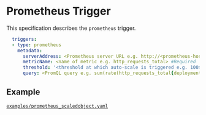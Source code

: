 # Prometheus Trigger

This specification describes the `prometheus` trigger.

```yaml
  triggers:
  - type: prometheus
    metadata:
      serverAddress: <Prometheus server URL e.g. http://<prometheus-host>:9090> #Required
      metricName: <name of metric e.g. http_requests_total> #Required
      threshold: '<threshold at which auto-scale is triggered e.g. 100>' #Required
      query: <PromQL query e.g. sum(rate(http_requests_total{deployment="my-deployment"}[2m]))> #Required
```

## Example

[`examples/prometheus_scaledobject.yaml`](./../../examples/prometheus_scaledobject.yaml)